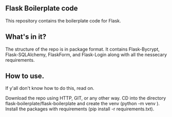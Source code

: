 ## Flask Boilerplate code
This repository contains the boilerplate code for Flask.

## What's in it?
The structure of the repo is in package format. It contains Flask-Bycrypt, Flask-SQLAlchemy, FlaskForm, and Flask-Login along with all the nessecary requirements.

## How to use.
If y'all don't know how to do this, read on. 

Download the repo using HTTP, GIT, or any other way. CD into the directory flask-boilerplate/flask-boilerplate and create the venv (python -m venv <venv name>). Install the packages with requirements (pip install -r requirements.txt). 

